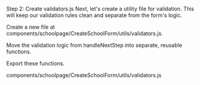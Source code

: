 Step 2: Create validators.js
Next, let's create a utility file for validation. This will keep our validation rules clean and separate from the form's logic.

Create a new file at components/schoolpage/CreateSchoolForm/utils/validators.js.

Move the validation logic from handleNextStep into separate, reusable functions.

Export these functions.

components/schoolpage/CreateSchoolForm/utils/validators.js